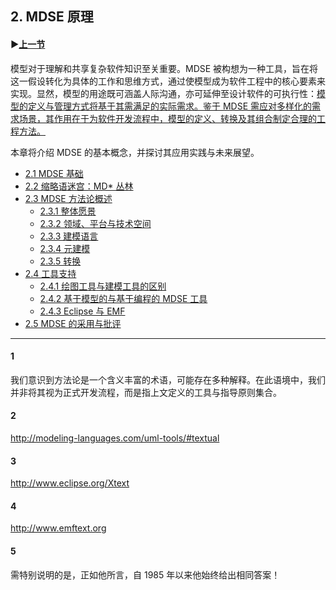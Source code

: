 ## 2. MDSE 原理

#### ▶[上一节](../ch1/3.md)

模型对于理解和共享复杂软件知识至关重要。MDSE 被构想为一种工具，旨在将这一假设转化为具体的工作和思维方式，通过使模型成为软件工程中的核心要素来实现。显然，模型的用途既可涵盖人际沟通，亦可延伸至设计软件的可执行性：<ins>模型的定义与管理方式将基于其需满足的实际需求。鉴于 MDSE 需应对多样化的需求场景，其作用在于为软件开发流程中，模型的定义、转换及其组合制定合理的工程方法。</ins>

本章将介绍 MDSE 的基本概念，并探讨其应用实践与未来展望。

- [2.1 MDSE 基础](1.md)
- [2.2 缩略语迷宫：MD\* 丛林](2.md)
- [2.3 MDSE 方法论概述](3.md)
  * [2.3.1 整体愿景](3.md#231-整体愿景)
  * [2.3.2 领域、平台与技术空间](3.md#232-领域平台与技术空间)
  * [2.3.3 建模语言](3.md#233-建模语言)
  * [2.3.4 元建模](3.md#234-元建模)
  * [2.3.5 转换](3.md#235-转换)
- [2.4 工具支持](4.md)
  * [2.4.1 绘图工具与建模工具的区别](4.md#241-绘图工具与建模工具的区别)
  * [2.4.2 基于模型的与基于编程的 MDSE 工具](4.md#242-基于模型的与基于编程的-mdse-工具)
  * [2.4.3 Eclipse 与 EMF](4.md#243-eclipse-与-emf)
- [2.5  MDSE 的采用与批评](5.md)

----
#### 1
我们意识到方法论是一个含义丰富的术语，可能存在多种解释。在此语境中，我们并非将其视为正式开发流程，而是指上文定义的工具与指导原则集合。

#### 2
http://modeling-languages.com/uml-tools/#textual

#### 3
http://www.eclipse.org/Xtext

#### 4
http://www.emftext.org

#### 5
需特别说明的是，正如他所言，自 1985 年以来他始终给出相同答案！

